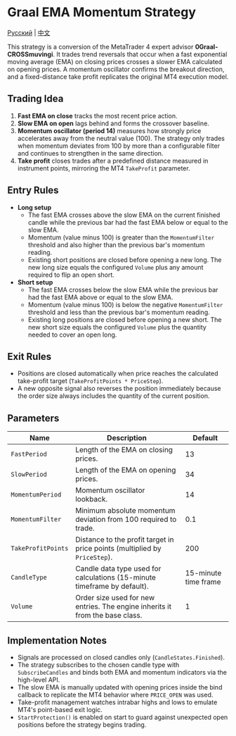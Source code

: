 # Graal EMA Momentum Strategy
[Русский](README_ru.md) | [中文](README_cn.md)

This strategy is a conversion of the MetaTrader 4 expert advisor **0Graal-CROSSmuvingi**. It trades trend reversals that occur when a fast exponential moving average (EMA) on closing prices crosses a slower EMA calculated on opening prices. A momentum oscillator confirms the breakout direction, and a fixed-distance take profit replicates the original MT4 execution model.

## Trading Idea

1. **Fast EMA on close** tracks the most recent price action.
2. **Slow EMA on open** lags behind and forms the crossover baseline.
3. **Momentum oscillator (period 14)** measures how strongly price accelerates away from the neutral value (100). The strategy only trades when momentum deviates from 100 by more than a configurable filter and continues to strengthen in the same direction.
4. **Take profit** closes trades after a predefined distance measured in instrument points, mirroring the MT4 `TakeProfit` parameter.

## Entry Rules

- **Long setup**
  - The fast EMA crosses above the slow EMA on the current finished candle while the previous bar had the fast EMA below or equal to the slow EMA.
  - Momentum (value minus 100) is greater than the `MomentumFilter` threshold and also higher than the previous bar's momentum reading.
  - Existing short positions are closed before opening a new long. The new long size equals the configured `Volume` plus any amount required to flip an open short.
- **Short setup**
  - The fast EMA crosses below the slow EMA while the previous bar had the fast EMA above or equal to the slow EMA.
  - Momentum (value minus 100) is below the negative `MomentumFilter` threshold and less than the previous bar's momentum reading.
  - Existing long positions are closed before opening a new short. The new short size equals the configured `Volume` plus the quantity needed to cover an open long.

## Exit Rules

- Positions are closed automatically when price reaches the calculated take-profit target (`TakeProfitPoints * PriceStep`).
- A new opposite signal also reverses the position immediately because the order size always includes the quantity of the current position.

## Parameters

| Name | Description | Default |
| --- | --- | --- |
| `FastPeriod` | Length of the EMA on closing prices. | 13 |
| `SlowPeriod` | Length of the EMA on opening prices. | 34 |
| `MomentumPeriod` | Momentum oscillator lookback. | 14 |
| `MomentumFilter` | Minimum absolute momentum deviation from 100 required to trade. | 0.1 |
| `TakeProfitPoints` | Distance to the profit target in price points (multiplied by `PriceStep`). | 200 |
| `CandleType` | Candle data type used for calculations (15-minute timeframe by default). | 15-minute time frame |
| `Volume` | Order size used for new entries. The engine inherits it from the base class. | 1 |

## Implementation Notes

- Signals are processed on closed candles only (`CandleStates.Finished`).
- The strategy subscribes to the chosen candle type with `SubscribeCandles` and binds both EMA and momentum indicators via the high-level API.
- The slow EMA is manually updated with opening prices inside the bind callback to replicate the MT4 behavior where `PRICE_OPEN` was used.
- Take-profit management watches intrabar highs and lows to emulate MT4's point-based exit logic.
- `StartProtection()` is enabled on start to guard against unexpected open positions before the strategy begins trading.
